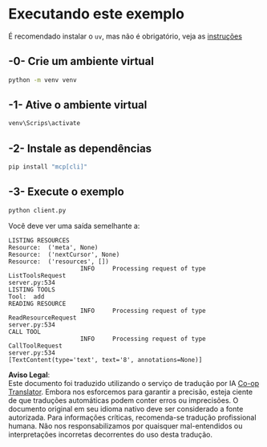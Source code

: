<!--
CO_OP_TRANSLATOR_METADATA:
{
  "original_hash": "0ab9613fc9595f493847f91275859a18",
  "translation_date": "2025-07-13T18:40:41+00:00",
  "source_file": "03-GettingStarted/02-client/solution/python/README.md",
  "language_code": "br"
}
-->
# Executando este exemplo

É recomendado instalar o `uv`, mas não é obrigatório, veja as [instruções](https://docs.astral.sh/uv/#highlights)

## -0- Crie um ambiente virtual

```bash
python -m venv venv
```

## -1- Ative o ambiente virtual

```bash
venv\Scrips\activate
```

## -2- Instale as dependências

```bash
pip install "mcp[cli]"
```

## -3- Execute o exemplo


```bash
python client.py
```

Você deve ver uma saída semelhante a:

```text
LISTING RESOURCES
Resource:  ('meta', None)
Resource:  ('nextCursor', None)
Resource:  ('resources', [])
                    INFO     Processing request of type ListToolsRequest                                                                               server.py:534
LISTING TOOLS
Tool:  add
READING RESOURCE
                    INFO     Processing request of type ReadResourceRequest                                                                            server.py:534
CALL TOOL
                    INFO     Processing request of type CallToolRequest                                                                                server.py:534
[TextContent(type='text', text='8', annotations=None)]
```

**Aviso Legal**:  
Este documento foi traduzido utilizando o serviço de tradução por IA [Co-op Translator](https://github.com/Azure/co-op-translator). Embora nos esforcemos para garantir a precisão, esteja ciente de que traduções automáticas podem conter erros ou imprecisões. O documento original em seu idioma nativo deve ser considerado a fonte autorizada. Para informações críticas, recomenda-se tradução profissional humana. Não nos responsabilizamos por quaisquer mal-entendidos ou interpretações incorretas decorrentes do uso desta tradução.